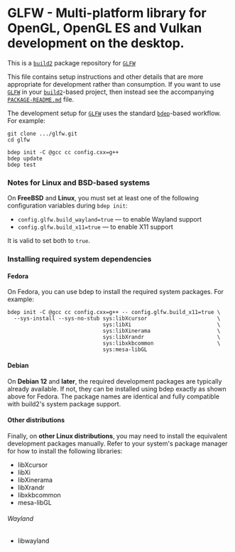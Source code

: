 # GLFW - Multi-platform library for OpenGL, OpenGL ES and Vulkan development on the desktop.

This is a [`build2`](https://build2.org/) package repository for [`GLFW`](https://github.com/glfw/glfw)

This file contains setup instructions and other details that are more appropriate for development rather than consumption. If you want to use [`GLFW`](https://github.com/glfw/glfw) in your [`build2`](https://build2.org/)-based project, then instead see the accompanying [`PACKAGE-README.md`](glfw/PACKAGE-README.md) file.

The development setup for [`GLFW`](https://github.com/glfw/glfw) uses the standard [`bdep`](https://build2.org/bdep/doc/bdep.xhtml)-based workflow. For example:

```
git clone .../glfw.git
cd glfw

bdep init -C @gcc cc config.cxx=g++
bdep update
bdep test
```

### Notes for Linux and BSD-based systems

On **FreeBSD** and **Linux**, you must set at least one of the following configuration variables during `bdep init`:

* `config.glfw.build_wayland=true` — to enable Wayland support
* `config.glfw.build_x11=true` — to enable X11 support

It is valid to set both to `true`.

### Installing required system dependencies

#### Fedora

On Fedora, you can use bdep to install the required system packages. For example:

```
bdep init -C @gcc cc config.cxx=g++ -- config.glfw.build_x11=true \
  --sys-install --sys-no-stub sys:libXcursor                      \
                              sys:libXi                           \
                              sys:libXinerama                     \
                              sys:libXrandr                       \
                              sys:libxkbcommon                    \
                              sys:mesa-libGL
```

#### Debian

On **Debian 12** and **later**, the required development packages are typically already available. If not, they can be installed using bdep exactly as shown above for Fedora. The package names are identical and fully compatible with build2's system package support.

#### Other distributions

Finally, on **other Linux distributions**, you may need to install the equivalent development packages manually. Refer to your system's package manager for how to install the following libraries:

* libXcursor
* libXi
* libXinerama
* libXrandr
* libxkbcommon
* mesa-libGL

###### Wayland

* libwayland

